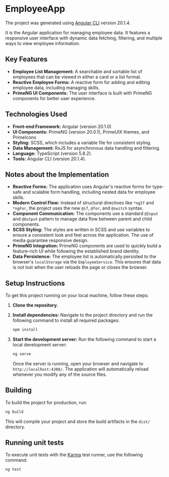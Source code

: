 # EmployeeApp
The project was generated using [Angular CLI](https://github.com/angular/angular-cli) version 20.1.4.

It is the Angular application for managing employee data. It features a responsive user interface with dynamic data fetching, filtering, and multiple ways to view employee information.

## Key Features

* **Employee List Management:** A searchable and sortable list of employees that can be viewed in either a card or a list format.
* **Reactive Employee Forms:** A reactive form for adding and editing employee data, including managing skills.
* **PrimeNG UI Components:** The user interface is built with PrimeNG components for better user experience.

## Technologies Used

* **Front-end Framework:** Angular (version 20.1.0)
* **UI Components:** PrimeNG (version 20.0.1), PrimeUIX themes, and PrimeIcons
* **Styling:** SCSS, which includes a variable file for consistent styling.
* **Data Management:** RxJS for asynchronous data handling and filtering.
* **Language:** TypeScript (version 5.8.2).
* **Tools:** Angular CLI (version 20.1.4).

## Notes about the Implementation

* **Reactive Forms:** The application uses Angular's reactive forms for type-safe and scalable form handling, including nested data for employee skills.
* **Modern Control Flow:** Instead of structural directives like `*ngIf` and `*ngFor`, the project uses the new `@if`, `@for`, and `@switch` syntax.
* **Component Communication:** The components use a standard `@Input` and `@Output` pattern to manage data flow between parent and child components.
* **SCSS Styling:** The styles are written in SCSS and use variables to ensure a consistent look and feel across the application. The use of media guarantee responsive design.
* **PrimeNG Integration:** PrimeNG components are used to quickly build a feature-rich UI while following the established brand identity.
* **Data Persistence:** The employee list is automatically persisted to the browser's `localStorage` via the `EmployeeService`. This ensures that data is not lost when the user reloads the page or closes the browser.

## Setup Instructions

To get this project running on your local machine, follow these steps:

1.  **Clone the repository.**
2.  **Install dependencies:** Navigate to the project directory and run the following command to install all required packages:

    ```bash
    npm install
    ```

3.  **Start the development server:** Run the following command to start a local development server:

    ```bash
    ng serve
    ```

    Once the server is running, open your browser and navigate to `http://localhost:4200/`. The application will automatically reload whenever you modify any of the source files.

## Building

To build the project for production, run:

```bash
ng build
```

This will compile your project and store the build artifacts in the `dist/` directory.

## Running unit tests

To execute unit tests with the [Karma](https://karma-runner.github.io) test runner, use the following command:

```bash
ng test
```
